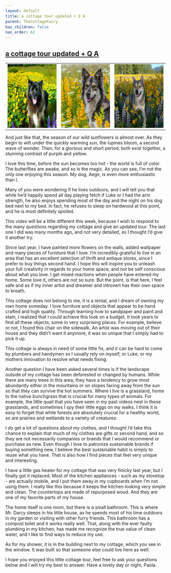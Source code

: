 ```yaml
---
layout: default
title: a cottage tour updated + Q A
parent: TheCottageFairy
has_children: false
nav_order: 62
---
```


## [a cottage tour updated + Q A](https://www.youtube.com/watch?v=o95BcfhxChY)

<div>
<table align="center">
	<tr>
		<td align="center">
			<img src="../../posters/a_cottage_tour_updated_+_Q_A-[o95BcfhxChY]/generated_00.png" height="200" width="200"/>
		</td>
		<td align="center">
			<img src="../../posters/a_cottage_tour_updated_+_Q_A-[o95BcfhxChY]/generated_01.png" height="200" width="200"/>
		</td>
		<td align="center">
			<img src="../../posters/a_cottage_tour_updated_+_Q_A-[o95BcfhxChY]/generated_02.png" height="200" width="200"/>
		</td>
	</tr>
</table>
</div>

And just like that, the season of our wild sunflowers is almost over. As they begin to wilt under the quickly warming sun, the lupines bloom, a second wave of wonder. Then, for a glorious and short period, both exist together, a stunning contrast of purple and yellow.

I love this time, before the sun becomes too hot - the world is full of color. The butterflies are awake, and so is the magic. As you can see, I’m not the only one enjoying this season. My dog, Aegir, is even more enthusiastic than I.

Many of you were wondering if he lives outdoors, and I will tell you that while he’d happily spend all day playing fetch if Luke or I had the arm strength, he also enjoys spending most of the day and the night on his dog bed next to my bed. In fact, he refuses to sleep on hardwood at this point, and he is most definitely spoiled.

This video will be a little different this week, because I wish to respond to the many questions regarding my cottage and give an updated tour. The last one I did was many months ago, and not very detailed, so I thought I’d give it another try.

Since last year, I have painted more flowers on the walls, added wallpaper and many pieces of furniture that I love. I’m incredibly grateful to live in an area that has an excellent selection of thrift and antique stores, since I prefer to buy things second hand. I hope this will inspire you to unleash your full creativity in regards to your home space, and not be self conscious about what you love. I get mixed reactions when people have entered my home. Some love it, others are not so sure. But the point, is that here, I feel safe and as if my inner artist and dreamer and introvert has their own space to breath.

This cottage does not belong to me, it is a rental, and I dream of owning my own home someday. I love furniture and objects that appear to be hand crafted and high quality. Through learning how to sandpaper and paint and stain, I realized that I could achieve this look on a budget. It took years to find all these objects, some in very surprising places. For example, believe or not, I found this chair on the sidewalk. An artist was moving out of their house and they didn’t want it anymore, it was so unique that I simply had to pick it up.

This cottage is always in need of some little fix, and it can be hard to come by plumbers and handymen so I usually rely on myself, or Luke, or my mothers innovation to resolve what needs fixing.

Another question I have been asked several times is if the landscape outside of my cottage has been deforested or changed by humans. While there are many trees in this area, they have a tendency to grow most abundantly either in the mountains or on slopes facing away from the sun so that they can survive the hot summers. Where I live is a grassland, home to the native bunchgrass that is crucial for many types of animals. For example, the little quail that you have seen in my past videos nest in these grasslands, and sometimes I spy their little eggs on my walks. I think it is easy to forget that while forests are absolutely crucial for a healthy world, so are prairies and wetlands to a variety of creatures.

I do get a lot of questions about my clothes, and I thought I’d take this chance to explain that much of my clothes are gifts or second hand, and so they are not necessarily companies or brands that I would recommend or purchase as new. Even though I love to patronize sustainable brands if buying something new, I believe the best sustainable habit is simply to reuse what you have. That is also how I find pieces that feel very unique and interesting.

I have a little gas heater for my cottage that was very finicky last year, but I finally got it replaced. Most of the kitchen appliances - such as my stovetop - are actually mobile, and I put them away in my cupboards when I’m not using them. I really like this because it keeps the kitchen looking very simple and clean. The countertops are made of repurposed wood. And they are one of my favorite parts of my house.

The home itself is one room, but there is a small bathroom. This is where Mr. Darcy sleeps in his little house, as he spends most of his time outdoors in my garden or visiting with other furry friends. This bathroom has a compost toilet and it works really well. That, along with the ever faulty plumbing in my kitchen, has made me recognize the true value of clean water, and I like to find ways to reduce my use.

As for my shower, it is in the building next to my cottage, which you see in the window. It was built so that someone else could live here as well.

I hope you enjoyed this little cottage tour, feel free to ask your questions below and I will try my best to answer. Have a lovely day or night, Paola.